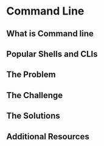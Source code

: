 # Command Line

## What is Command line
## Popular Shells and CLIs
## The Problem
## The Challenge
## The Solutions
## Additional Resources
